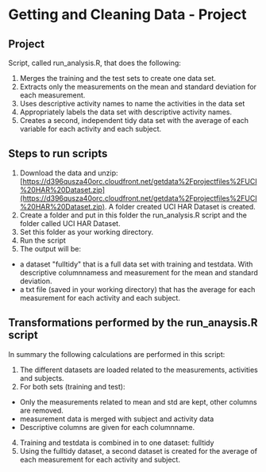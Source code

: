 # Getting and Cleaning Data - Project

## Project
Script, called run_analysis.R, that does the following:
1. Merges the training and the test sets to create one data set.
2. Extracts only the measurements on the mean and standard deviation for each measurement.
2. Uses descriptive activity names to name the activities in the data set
3. Appropriately labels the data set with descriptive activity names.
4. Creates a second, independent tidy data set with the average of each variable for each activity and each subject.

## Steps to run scripts

1. Download the data and unzip: [https://d396qusza40orc.cloudfront.net/getdata%2Fprojectfiles%2FUCI%20HAR%20Dataset.zip](https://d396qusza40orc.cloudfront.net/getdata%2Fprojectfiles%2FUCI%20HAR%20Dataset.zip). A folder created UCI HAR Dataset is created.
2. Create a folder and put in this folder the run_analysis.R script and the folder called UCI HAR Dataset.
3. Set this folder as your working directory.
4. Run the script
5. The output will be:

- a dataset "fulltidy" that is a full data set with training and testdata. With descriptive columnnamess and measurement for the mean and standard deviation.
- a txt file (saved in your working directory) that has the average for each measurement for each activity and each subject.

## Transformations performed  by the run_anaysis.R script

In summary the following calculations are performed in this script:
1. The different datasets are loaded related to the measurements, activities and subjects.
2. For both sets (training and test):

- Only the measurements related to mean and std are kept, other columns are removed.
- measurement data is merged with subject and activity data
- Descriptive columns are given for each columnname.

4. Training and testdata is combined in to one dataset: fulltidy
5. Using the fulltidy dataset, a second dataset is created for the average of each measurement for each activity and subject.


